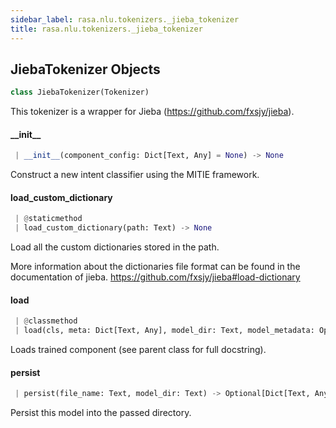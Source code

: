```yaml
---
sidebar_label: rasa.nlu.tokenizers._jieba_tokenizer
title: rasa.nlu.tokenizers._jieba_tokenizer
---
```

## JiebaTokenizer Objects

```python
class JiebaTokenizer(Tokenizer)
```

This tokenizer is a wrapper for Jieba (https://github.com/fxsjy/jieba).

#### \_\_init\_\_

```python
 | __init__(component_config: Dict[Text, Any] = None) -> None
```

Construct a new intent classifier using the MITIE framework.

#### load\_custom\_dictionary

```python
 | @staticmethod
 | load_custom_dictionary(path: Text) -> None
```

Load all the custom dictionaries stored in the path.

More information about the dictionaries file format can
be found in the documentation of jieba.
https://github.com/fxsjy/jieba#load-dictionary

#### load

```python
 | @classmethod
 | load(cls, meta: Dict[Text, Any], model_dir: Text, model_metadata: Optional["Metadata"] = None, cached_component: Optional[Component] = None, **kwargs: Any, ,) -> "JiebaTokenizer"
```

Loads trained component (see parent class for full docstring).

#### persist

```python
 | persist(file_name: Text, model_dir: Text) -> Optional[Dict[Text, Any]]
```

Persist this model into the passed directory.

